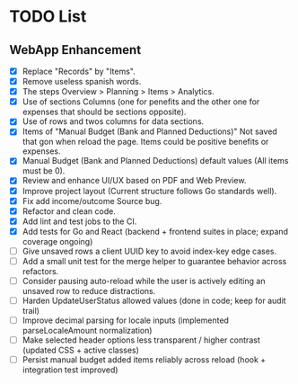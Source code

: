 # TODO List

## WebApp Enhancement 
- [x] Replace "Records" by "Items".
- [x] Remove useless spanish words.
- [x] The steps Overview > Planning > Items > Analytics.
- [x] Use of sections Columns (one for penefits and the other one for expenses that should be sections opposite).
- [x] Use of rows and twos columns for data sections.
- [x] Items of "Manual Budget (Bank and Planned Deductions)" Not saved that gon when reload the page. Items could be positive benefits or expenses.
- [x] Manual Budget (Bank and Planned Deductions) default values (All items must be 0).
- [x] Review and enhance UI/UX based on PDF and Web Preview.
- [x] Improve project layout (Current structure follows Go standards well).
- [x] Fix add income/outcome Source bug.
- [x] Refactor and clean code.
- [x] Add lint and test jobs to the CI.
- [x] Add tests for Go and React (backend + frontend suites in place; expand coverage ongoing)
- [ ] Give unsaved rows a client UUID key to avoid index-key edge cases.
- [ ] Add a small unit test for the merge helper to guarantee behavior across refactors.
- [ ] Consider pausing auto-reload while the user is actively editing an unsaved row to reduce distractions.
- [ ] Harden UpdateUserStatus allowed values (done in code; keep for audit trail)
- [ ] Improve decimal parsing for locale inputs (implemented parseLocaleAmount normalization)
- [ ] Make selected header options less transparent / higher contrast (updated CSS + active classes)
- [ ] Persist manual budget added items reliably across reload (hook + integration test improved)
